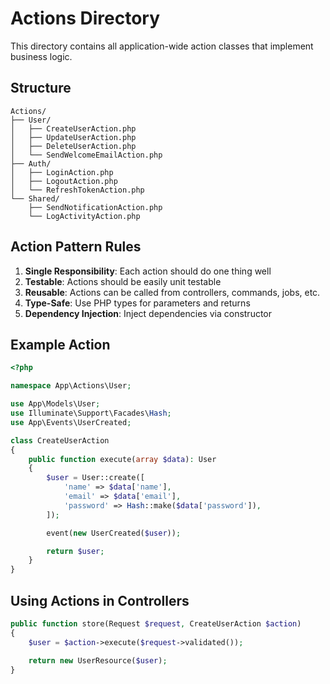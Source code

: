 # Actions Directory

This directory contains all application-wide action classes that implement business logic.

## Structure
```
Actions/
├── User/
│   ├── CreateUserAction.php
│   ├── UpdateUserAction.php
│   ├── DeleteUserAction.php
│   └── SendWelcomeEmailAction.php
├── Auth/
│   ├── LoginAction.php
│   ├── LogoutAction.php
│   └── RefreshTokenAction.php
└── Shared/
    ├── SendNotificationAction.php
    └── LogActivityAction.php
```

## Action Pattern Rules

1. **Single Responsibility**: Each action should do one thing well
2. **Testable**: Actions should be easily unit testable
3. **Reusable**: Actions can be called from controllers, commands, jobs, etc.
4. **Type-Safe**: Use PHP types for parameters and returns
5. **Dependency Injection**: Inject dependencies via constructor

## Example Action

```php
<?php

namespace App\Actions\User;

use App\Models\User;
use Illuminate\Support\Facades\Hash;
use App\Events\UserCreated;

class CreateUserAction
{
    public function execute(array $data): User
    {
        $user = User::create([
            'name' => $data['name'],
            'email' => $data['email'],
            'password' => Hash::make($data['password']),
        ]);

        event(new UserCreated($user));

        return $user;
    }
}
```

## Using Actions in Controllers

```php
public function store(Request $request, CreateUserAction $action)
{
    $user = $action->execute($request->validated());
    
    return new UserResource($user);
}
```
